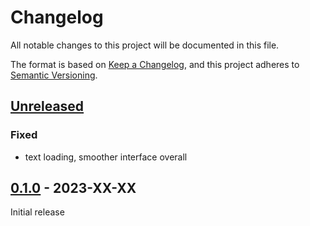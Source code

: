 # Changelog
All notable changes to this project will be documented in this file.

The format is based on [Keep a Changelog](https://keepachangelog.com/en/1.0.0/),
and this project adheres to [Semantic Versioning](https://semver.org/spec/v2.0.0.html).

## [Unreleased]

### Fixed
* text loading, smoother interface overall

## [0.1.0] - 2023-XX-XX

Initial release

[Unreleased]: https://github.com/fmatter/lingcorp/compare/v0.0.1...HEAD
[0.1.0]: https://github.com/fmatter/lingcorp/commit/insert_this_by_hand